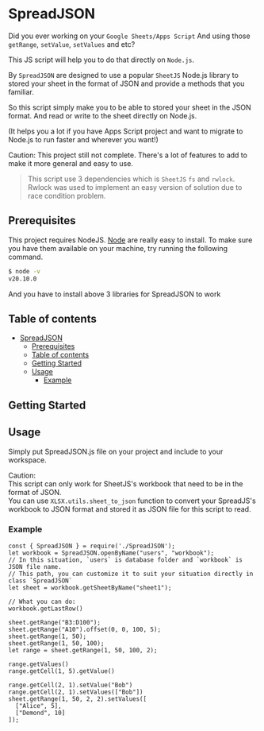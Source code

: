 
# SpreadJSON

Did you ever working on your `Google Sheets/Apps Script` And using those `getRange`, `setValue`, `setValues` and etc?


This JS script will help you to do that directly on `Node.js`.


By `SpreadJSON` are designed to use a popular `SheetJS` Node.js library to stored your sheet in the format of JSON and provide a methods that you familiar.

So this script simply make you to be able to stored your sheet in the JSON format. And read or write to the sheet directly on Node.js.

(It helps you a lot if you have Apps Script project and want to migrate to Node.js to run faster and wherever you want!)

Caution: This project still not complete. There's a lot of features to add to make it more general and easy to use.

> This script use 3 dependencies which is `SheetJS` `fs` and `rwlock`.<br>
> Rwlock was used to implement an easy version of solution due to race condition problem.

## Prerequisites

This project requires NodeJS.
[Node](http://nodejs.org/) are really easy to install.
To make sure you have them available on your machine,
try running the following command.

```sh
$ node -v
v20.10.0
```

And you have to install above 3 libraries for SpreadJSON to work

## Table of contents

- [SpreadJSON](#SpreadJSON)
  - [Prerequisites](#prerequisites)
  - [Table of contents](#table-of-contents)
  - [Getting Started](#getting-started)
  - [Usage](#usage)
    - [Example](#example)

## Getting Started

## Usage

Simply put SpreadJSON.js file on your project and include to your workspace.

Caution:
<br>This script can only work for SheetJS's workbook that need to be in the format of JSON.
<br>You can use `XLSX.utils.sheet_to_json` function to convert your SpreadJS's workbook to JSON format and stored it as JSON file for this script to read.

### Example

```tsx
const { SpreadJSON } = require('./SpreadJSON');
let workbook = SpreadJSON.openByName("users", "workbook");
// In this situation, `users` is database folder and `workbook` is JSON file name.
// This path, you can customize it to suit your situation directly in class `SpreadJSON`
let sheet = workbook.getSheetByName("sheet1");

// What you can do:
workbook.getLastRow()

sheet.getRange("B3:D100");
sheet.getRange("A10").offset(0, 0, 100, 5);
sheet.getRange(1, 50);
sheet.getRange(1, 50, 100);
let range = sheet.getRange(1, 50, 100, 2);

range.getValues()
range.getCell(1, 5).getValue()

range.getCell(2, 1).setValue("Bob")
range.getCell(2, 1).setValues(["Bob"])
sheet.getRange(1, 50, 2, 2).setValues([
  ["Alice", 5],
  ["Demond", 10]
]);
```
